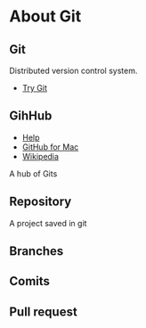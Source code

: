 # About Git

## Git

Distributed version control system.

* [Try Git](http://try.github.io/levels/1/challenges/1)

## GihHub

* [Help](https://help.github.com/)
* [GitHub for Mac](http://mac.github.com/)
* [Wikipedia](http://www.wikipedia.org)

A hub of Gits

## Repository

A project saved in git

## Branches

## Comits

## Pull request
